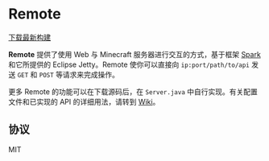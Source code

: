 # Remote

[下载最新构建](https://nightly.link/seatidemc/remote/workflows/gradle/master/Remote%20latest.zip)

**Remote** 提供了使用 Web 与 Minecraft 服务器进行交互的方式，基于框架 [Spark](https://sparkjava.com) 和它所提供的 Eclipse Jetty。Remote 使你可以直接向 `ip:port/path/to/api` 发送 `GET` 和 `POST` 等请求来完成操作。

更多 Remote 的功能可以在下载源码后，在 `Server.java` 中自行实现。有关配置文件和已实现的 API 的详细用法，请转到 [Wiki](https://w.seatide.top/plugins/remote)。

## 协议

MIT